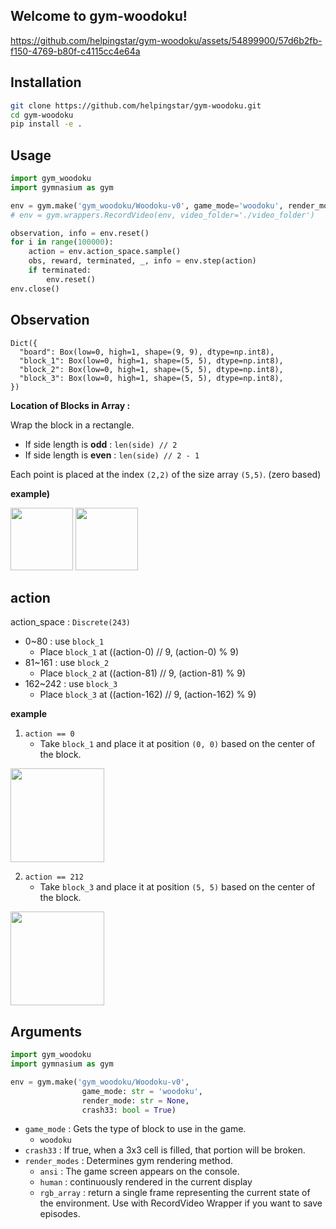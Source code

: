 ## Welcome to gym-woodoku!

https://github.com/helpingstar/gym-woodoku/assets/54899900/57d6b2fb-f150-4769-b80f-c4115cc4e64a

## Installation

```bash
git clone https://github.com/helpingstar/gym-woodoku.git
cd gym-woodoku
pip install -e .
```

## Usage

```python
import gym_woodoku
import gymnasium as gym

env = gym.make('gym_woodoku/Woodoku-v0', game_mode='woodoku', render_mode='human')
# env = gym.wrappers.RecordVideo(env, video_folder='./video_folder')

observation, info = env.reset()
for i in range(100000):
    action = env.action_space.sample()
    obs, reward, terminated, _, info = env.step(action)
    if terminated:
        env.reset()
env.close()
```

## Observation

```
Dict({
  "board": Box(low=0, high=1, shape=(9, 9), dtype=np.int8),
  "block_1": Box(low=0, high=1, shape=(5, 5), dtype=np.int8),
  "block_2": Box(low=0, high=1, shape=(5, 5), dtype=np.int8),
  "block_3": Box(low=0, high=1, shape=(5, 5), dtype=np.int8),
})
```

**Location of Blocks in Array :**

Wrap the block in a rectangle.
* If side length is **odd** : `len(side) // 2`
* If side length is **even** : `len(side) // 2 - 1`

Each point is placed at the index `(2,2)` of the size array `(5,5)`. (zero based)

**example)**

<image src = "https://user-images.githubusercontent.com/76930260/202097501-704866dc-927e-490a-9664-e2397c46dc93.png" height = "100" weight = "100"/>         <image src = "https://user-images.githubusercontent.com/76930260/202097633-e8438eba-d080-421b-8786-b081962e9c13.png" height = "100" weight = "100"/>


## action

action_space : `Discrete(243)`

* 0~80 : use `block_1`
  * Place `block_1` at ((action-0) // 9, (action-0) % 9)
* 81~161 : use `block_2`
  * Place `block_2` at ((action-81) // 9, (action-81) % 9)
* 162~242 : use `block_3`
  * Place `block_3` at ((action-162) // 9, (action-162) % 9)

**example**
1. `action == 0`
    * Take `block_1` and place it at position `(0, 0)` based on the center of the block.

<img src="https://user-images.githubusercontent.com/54899900/202887249-b4ed5f56-5bd7-4c4e-a0c3-b20132d417d2.jpg" width="150" height="150"/>

2. `action == 212`
    * Take `block_3` and place it at position `(5, 5)` based on the center of the block.

<img src="https://user-images.githubusercontent.com/54899900/202888125-affd44e6-d2ef-4103-a336-d2402366386a.jpg" width="150" height="150"/>



## Arguments

```python
import gym_woodoku
import gymnasium as gym

env = gym.make('gym_woodoku/Woodoku-v0', 
                game_mode: str = 'woodoku',
                render_mode: str = None,
                crash33: bool = True)
```

* `game_mode` : Gets the type of block to use in the game.
  * `woodoku`
* `crash33` : If true, when a 3x3 cell is filled, that portion will be broken.
* `render_modes` : Determines gym rendering method.
  * `ansi` : The game screen appears on the console.
  * `human` : continuously rendered in the current display
  * `rgb_array` : return a single frame representing the current state of the environment. Use with RecordVideo Wrapper if you want to save episodes.
